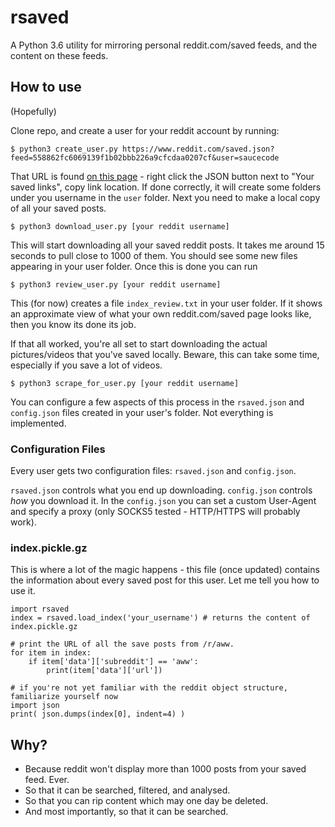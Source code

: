 rsaved
======

A Python 3.6 utility for mirroring personal reddit.com/saved feeds, and the content on these feeds.

## How to use

(Hopefully)

Clone repo, and create a user for your reddit account by running:

    $ python3 create_user.py https://www.reddit.com/saved.json?feed=558862fc6069139f1b02bbb226a9cfcdaa0207cf&user=saucecode

That URL is found [on this page](https://www.reddit.com/prefs/feeds/) - right click the JSON button next to "Your saved links", copy link location. If done correctly, it will create some folders under you username in the `user` folder. Next you need to make a local copy of all your saved posts.

    $ python3 download_user.py [your reddit username]

This will start downloading all your saved reddit posts. It takes me around 15 seconds to pull close to 1000 of them. You should see some new files appearing in your user folder. Once this is done you can run

    $ python3 review_user.py [your reddit username]

This (for now) creates a file `index_review.txt` in your user folder. If it shows an approximate view of what your own reddit.com/saved page looks like, then you know its done its job.

If that all worked, you're all set to start downloading the actual pictures/videos that you've saved locally. Beware, this can take some time, especially if you save a lot of videos.

    $ python3 scrape_for_user.py [your reddit username]

You can configure a few aspects of this process in the `rsaved.json` and `config.json` files created in your user's folder. Not everything is implemented.


### Configuration Files
Every user gets two configuration files: `rsaved.json` and `config.json`.

`rsaved.json` controls what you end up downloading. `config.json` controls *how* you download it. In the `config.json` you can set a custom User-Agent and specify a proxy (only SOCKS5 tested - HTTP/HTTPS will probably work).

### index.pickle.gz

This is where a lot of the magic happens - this file (once updated) contains the information about every saved post for this user. Let me tell you how to use it.

    import rsaved
    index = rsaved.load_index('your_username') # returns the content of index.pickle.gz
    
    # print the URL of all the save posts from /r/aww.
    for item in index:
        if item['data']['subreddit'] == 'aww':
            print(item['data']['url'])
    
    # if you're not yet familiar with the reddit object structure, familiarize yourself now
    import json
    print( json.dumps(index[0], indent=4) )

## Why?

 - Because reddit won't display more than 1000 posts from your saved feed. Ever.
 - So that it can be searched, filtered, and analysed.
 - So that you can rip content which may one day be deleted.
 - And most importantly, so that it can be searched.
